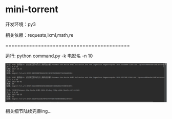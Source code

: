# mini-torrent

开发环境：py3

相关依赖：requests,lxml,math,re

==========================================

运行: python command.py -k 电影名 -n 10

![GitHub][github]

[github]: demo.png

相关细节陆续完善ing...